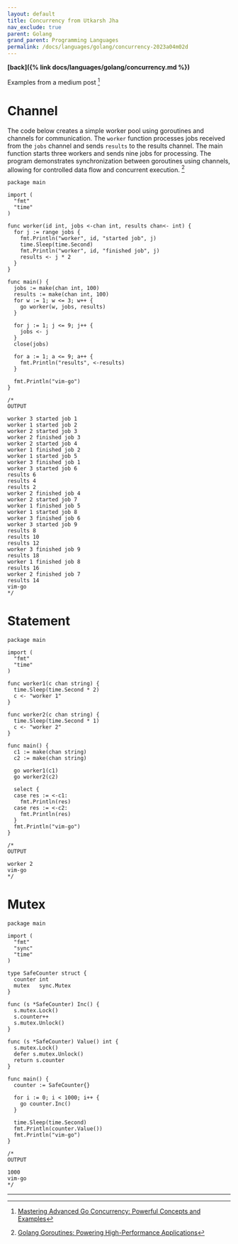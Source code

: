 ```yaml
---
layout: default
title: Concurrency from Utkarsh Jha
nav_exclude: true
parent: Golang
grand_parent: Programming Languages
permalink: /docs/languages/golang/concurrency-2023a04m02d
---
```


__[back]({% link docs/languages/golang/concurrency.md %})__

Examples from a medium post [^1]

# Channel

The code below creates a simple worker pool using goroutines and channels for communication. The `worker` function processes jobs received from the `jobs` channel and sends `results` to the results channel. The main function starts three workers and sends nine jobs for processing. The program demonstrates synchronization between goroutines using channels, allowing for controlled data flow and concurrent execution. [^2]

```golang
package main

import (
  "fmt"
  "time"
)

func worker(id int, jobs <-chan int, results chan<- int) {
  for j := range jobs {
    fmt.Println("worker", id, "started job", j)
    time.Sleep(time.Second)
    fmt.Println("worker", id, "finished job", j)
    results <- j * 2
  }
}

func main() {
  jobs := make(chan int, 100)
  results := make(chan int, 100)
  for w := 1; w <= 3; w++ {
    go worker(w, jobs, results)
  }

  for j := 1; j <= 9; j++ {
    jobs <- j
  }
  close(jobs)

  for a := 1; a <= 9; a++ {
    fmt.Println("results", <-results)
  }

  fmt.Println("vim-go")
}

/*
OUTPUT

worker 3 started job 1
worker 1 started job 2
worker 2 started job 3
worker 2 finished job 3
worker 2 started job 4
worker 1 finished job 2
worker 1 started job 5
worker 3 finished job 1
worker 3 started job 6
results 6
results 4
results 2
worker 2 finished job 4
worker 2 started job 7
worker 1 finished job 5
worker 1 started job 8
worker 3 finished job 6
worker 3 started job 9
results 8
results 10
results 12
worker 3 finished job 9
results 18
worker 1 finished job 8
results 16
worker 2 finished job 7
results 14
vim-go
*/
```

# Statement

```golang
package main

import (
  "fmt"
  "time"
)

func worker1(c chan string) {
  time.Sleep(time.Second * 2)
  c <- "worker 1"
}

func worker2(c chan string) {
  time.Sleep(time.Second * 1)
  c <- "worker 2"
}

func main() {
  c1 := make(chan string)
  c2 := make(chan string)

  go worker1(c1)
  go worker2(c2)

  select {
  case res := <-c1:
    fmt.Println(res)
  case res := <-c2:
    fmt.Println(res)
  }
  fmt.Println("vim-go")
}

/*
OUTPUT

worker 2
vim-go
*/
```

# Mutex

```golang
package main

import (
  "fmt"
  "sync"
  "time"
)

type SafeCounter struct {
  counter int
  mutex   sync.Mutex
}

func (s *SafeCounter) Inc() {
  s.mutex.Lock()
  s.counter++
  s.mutex.Unlock()
}

func (s *SafeCounter) Value() int {
  s.mutex.Lock()
  defer s.mutex.Unlock()
  return s.counter
}

func main() {
  counter := SafeCounter{}

  for i := 0; i < 1000; i++ {
    go counter.Inc()
  }

  time.Sleep(time.Second)
  fmt.Println(counter.Value())
  fmt.Println("vim-go")
}

/*
OUTPUT

1000
vim-go
*/
```

----

[^1]: [Mastering Advanced Go Concurrency: Powerful Concepts and Examples](https://medium.com/@utkarshjha_81903/mastering-advanced-go-concurrency-powerful-concepts-and-examples-2011d8b01855)
[^2]: [Golang Goroutines: Powering High-Performance Applications](https://medium.com/@cerebrovinny/golang-goroutines-powering-high-performance-applications-767742d961ce)
